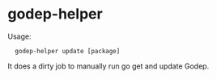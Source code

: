 # godep-helper

Usage:
``````
  godep-helper update [package]

``````
It does a dirty job to manually run go get and update Godep.
